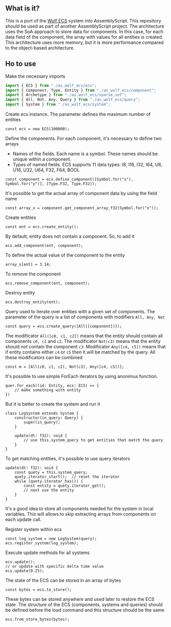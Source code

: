 ## What is it?

This is a port of the [Wolf ECS](https://github.com/EnderShadow8/wolf-ecs) system into AssemblyScript. This repository should be used as part of another AssemblyScript project. The architecture uses the SoA approach to store data for components. In this case, for each data field of the component, the array with values for all entities is created. This architecture uses more memory, but it is more performance compared to the object-based architecture.

## Ho to use

Make the necessary imports
```typescript
import { ECS } from "./as_wolf_ecs/ecs";
import { Component, Type, Entity } from "./as_wolf_ecs/component";
import { Archetype } from "./as_wolf_ecs/sparse_set";
import { All, Not, Any, Query } from "./as_wolf_ecs/query";
import { System } from "./as_wolf_ecs/system";
```

Create ecs instance. The parameter defines the maximum number of entities

```
const ecs = new ECS(100000);
```

Define the components. For each component, it's necessary to define two arrays
* Names of the fields. Each name is a symbol. These names should be unique within a component.
* Types of named fields. ECS supports 11 data types: I8, I16, I32, I64, U8, U16, U32, U64, F32, F64, BOOL
```
const component = ecs.define_component([Symbol.for("x"), Symbol.for("y")], [Type.F32, Type.F32]);
```

It's possible to get the actual array of component data by using the field name
```
const array_x = component.get_component_array_f32(Symbol.for("x"));
```

Create entities
```
const ent = ecs.create_entity();
```

By default, entity does not contain a component. So, to add it
```
ecs.add_component(ent, component);
```

To define the actual value of the component to the entity
```
array_x[ent] = 3.14;
```

To remove the component
```
ecs.remove_component(ent, component);
```

Destroy entity
```
ecs.destroy_entity(ent);
```

Query used to iterate over entities with a given set of components. The parameter of the query is a list of components with modifiers ```All, Any, Not```
```
const query = ecs.create_query([All([component])]);
```

The modificator ```All([c0, c1, c2])``` means that the entity should contain all components ```c0, c1``` and ```c2```. The modificator ```Not(c3)``` means that the entity should not contain the component ```c3```. Modificator ```Any([c4, c5])``` means that if entity contains either ```c4``` or ```c5``` then it will be matched by the query. All these modificators can be combined
```
const m = [All(c0, c1, c2), Not(c3), Any([c4, c5])];
```

It's possible to use simple ForEach iterators by using anonimus function.
```
quer.for_each((id: Entity, ecs: ECS) => {
    // make something with entity
})
```

But it is better to create the system and run it
```
class LogSystem extends System {
    constructor(in_query: Query) {
        super(in_query);
    }
    
    update(dt: f32): void {
        // use this.system_query to get entities that match the query
    }
}
```

To get matching entities, it's possible to use query iterators
```
update(dt: f32): void {
    const quety = this.system_query;
    quety.iterator_start();  // reset the iterator
    while (quety.iterator_has()) {
        const entity = quety.iterator_get();
        // next use the entity
    }
}
```

It's a good idea to store all components needed for the system in local variables. This will allows to skip extracting arrays from components on each update call.

Register system within ecs
```
const log_system = new LogSystem(query);
ecs.register_system(log_system);
```

Execute update methods for all systems
```
ecs.update();
// or update with specific delta time value
ecs.update(0.25);
```

The state of the ECS can be stored in an array of bytes
```
const bytes = ecs.to_store();
```

These bytes can be stored anywhere and used later to restore the ECS state. The structure of the ECS (components, systems and queries) should be defined before the load command and this structure should be the same
```
ecs.from_store_bytes(bytes);
```
